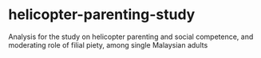 # helicopter-parenting-study
Analysis for the study on helicopter parenting and social competence, and moderating role of filial piety, among single Malaysian adults
